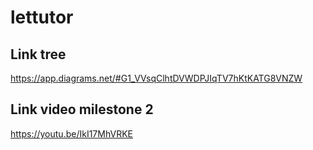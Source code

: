 # lettutor

## Link tree
https://app.diagrams.net/#G1_VVsqClhtDVWDPJIqTV7hKtKATG8VNZW

## Link video milestone 2
https://youtu.be/IkI17MhVRKE